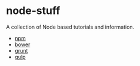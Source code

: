 node-stuff
==========

A collection of Node based tutorials and information.

* [npm](NPM.md)
* [bower](BOWER.md)
* [grunt](GRUNT.md)
* [gulp](GULP.md)
